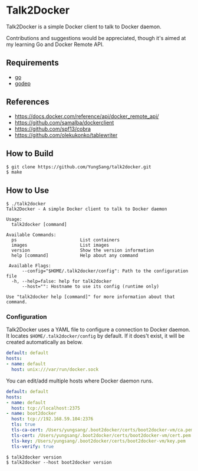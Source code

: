 # Talk2Docker

Talk2Docker is a simple Docker client to talk to Docker daemon.

Contributions and suggestions would be appreciated, though it's aimed at my learning Go and Docker Remote API.

## Requirements

- [go](http://golang.org/)
- [godep](https://github.com/tools/godep)

## References

- https://docs.docker.com/reference/api/docker_remote_api/
- https://github.com/samalba/dockerclient
- https://github.com/spf13/cobra
- https://github.com/olekukonko/tablewriter

## How to Build

```
$ git clone https://github.com/YungSang/talk2docker.git
$ make
```

## How to Use

```
$ ./talk2docker
Talk2Docker - A simple Docker client to talk to Docker daemon

Usage:
  talk2docker [command]

Available Commands:
  ps                        List containers
  images                    List images
  version                   Show the version information
  help [command]            Help about any command

 Available Flags:
      --config="$HOME/.talk2docker/config": Path to the configuration file
  -h, --help=false: help for talk2docker
      --host="": Hostname to use its config (runtime only)

Use "talk2docker help [command]" for more information about that command.

```

### Configuration

Talk2Docker uses a YAML file to configure a connection to Docker daemon.  
It locates `$HOME/.talk2docker/config` by default.
If it does't exist, it will be created automatically as below.  

```yaml
default: default
hosts:
- name: default
  host: unix:///var/run/docker.sock
```

You can edit/add multiple hosts where Docker daemon runs.  

```yaml
default: default
hosts:
- name: default
  host: tcp://localhost:2375
- name: boot2docker
  host: tcp://192.168.59.104:2376
  tls: true
  tls-ca-cert: /Users/yungsang/.boot2docker/certs/boot2docker-vm/ca.pem
  tls-cert: /Users/yungsang/.boot2docker/certs/boot2docker-vm/cert.pem
  tls-key: /Users/yungsang/.boot2docker/certs/boot2docker-vm/key.pem
  tls-verify: true
```

```
$ talk2docker version
$ talk2docker --host boot2docker version
```
